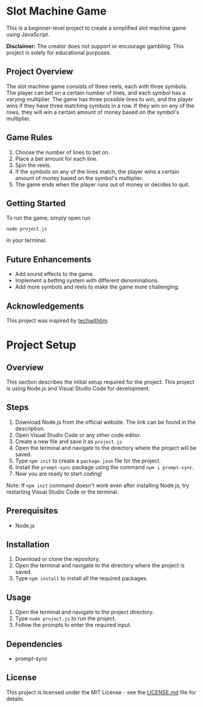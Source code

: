 # Slot Machine Game

This is a beginner-level project to create a simplified slot machine game using JavaScript.

**Disclaimer:** The creator does not support or encourage gambling. This project is solely for educational purposes.

## Project Overview

The slot machine game consists of three reels, each with three symbols. The player can bet on a certain number of lines, and each symbol has a varying multiplier. The game has three possible lines to win, and the player wins if they have three matching symbols in a row. If they win on any of the rows, they will win a certain amount of money based on the symbol's multiplier.

## Game Rules

1. Choose the number of lines to bet on.
2. Place a bet amount for each line.
3. Spin the reels.
4. If the symbols on any of the lines match, the player wins a certain amount of money based on the symbol's multiplier.
5. The game ends when the player runs out of money or decides to quit.

## Getting Started

To run the game, simply open run 

```
node project.js
```
in your terminal.

## Future Enhancements

- Add sound effects to the game.
- Implement a betting system with different denominations.
- Add more symbols and reels to make the game more challenging.

## Acknowledgements

This project was inspired by [techwithtim](https://youtu.be/E3XxeE7NF30).



# Project Setup

## Overview

This section describes the initial setup required for the project. This project is using Node.js and Visual Studio Code for development.

## Steps

1. Download Node.js from the official website. The link can be found in the description.
2. Open Visual Studio Code or any other code editor.
3. Create a new file and save it as `project.js`.
4. Open the terminal and navigate to the directory where the project will be saved.
5. Type `npm init` to create a `package.json` file for the project.
6. Install the `prompt-sync` package using the command `npm i prompt-sync`.
7. Now you are ready to start coding!

Note: If `npm init` command doesn't work even after installing Node.js, try restarting Visual Studio Code or the terminal.

## Prerequisites

- Node.js

## Installation

1. Download or clone the repository.
2. Open the terminal and navigate to the directory where the project is saved.
3. Type `npm install` to install all the required packages.

## Usage

1. Open the terminal and navigate to the project directory.
2. Type `node project.js` to run the project.
3. Follow the prompts to enter the required input.

## Dependencies

- prompt-sync

## License

This project is licensed under the MIT License - see the [LICENSE.md](LICENSE.md) file for details.
